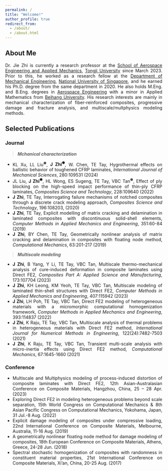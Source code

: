 ```yaml
---
permalink: /
title: "Welcome!"
author_profile: true
redirect_from: 
  - /about/
  - /about.html
---
```


<style> .aligncenter {text-align: center;} </style>
<style> body {text-align: justify} </style> <!-- Justify text. -->

## About Me

Dr. Jie Zhi is currently a research professor at the [School of Aerospace Engineering and Applied Mechanics](https://aero-mech.tongji.edu.cn/main.htm), [Tongji University](https://www.tongji.edu.cn/) since March 2023. Prior to this, he worked as a research fellow at the [Department of Mechanical Engineering](https://cde.nus.edu.sg/me/), [National University of Singapore](https://nus.edu.sg/), and he earned his Ph.D. degree from the same department in 2020. He also holds M.Eng. and B.Eng. degrees in [Aerospace Engineering](http://www.sa.buaa.edu.cn/) with a minor in Applied Mathematics from [Beihang University](https://www.buaa.edu.cn/). His research interests are mainly in mechanical characterization of fiber-reinforced composites, progressive damage and fracture analysis, and multiscale/multphysics modeling methods. 

## Selected Publications

### Journal
> ***Mchanical characterization***
- KL Xu, LL Liu<sup>&#10045;</sup>, **J Zhi<sup>&#10045;</sup>**, W. Chen, TE Tay, Hygrothermal effects on ballistic behavior of toughened CFRP laminates, *International Journal of Mechanical Sciences*, 280:109531 (2024)
- JL Liu, **J Zhi<sup>&#10045;</sup>**, HL Wong, ES Sugeng, TE Tay, VBC Tan<sup>&#10045;</sup>, Effect of ply blocking on the high-speed impact performance of thin-ply CFRP laminates, *Composites Science and Technology*, 228:109640 (2022)
- **J Zhi**, TE Tay, Interrogating failure mechanisms of notched composites through a discrete crack modeling approach, *Composites Science and Technology*, 196:108203, (2020)
- **J Zhi**, TE Tay, Explicit modelling of matrix cracking and delamination in laminated composites with discontinuous solid-shell elements, *Computer Methods in Applied Mechanics and Engineering*, 351:60-84 (2019)
- **J Zhi**, BY Chen, TE Tay, Geometrically nonlinear analysis of matrix cracking and delamination in composites with floating node method, *Computational Mechanics*, 63:201-217 (2019)

> ***Multiscale modeling***
- **J Zhi**, B Yang, Y Li, TE Tay, VBC Tan, Multiscale thermo-mechanical analysis of cure-induced deformation in composite laminates using Direct FE2, *Composites Part A: Applied Science and Manufacturing*, 173:107704 (2023)
- **J Zhi**, KH Leong, KM Yeoh, TE Tay, VBC Tan, Multiscale modeling of laminated thin-shell structures with Direct FE2, *Computer Methods in Applied Mechanics and Engineering*, 407:115942 (2023)
- **J Zhi**, LH Poh, TE Tay, VBC Tan, Direct FE2 modeling of heterogeneous materials with a micromorphic computational homogenization framework, *Computer Methods in Applied Mechanics and Engineering*, 393:114837 (2022)
- **J Zhi**, K Raju, TE Tay, VBC Tan, Multiscale analysis of thermal problems in heterogeneous materials with Direct FE2 method, *International Journal for Numerical Methods in Engineering*, 122(24):7482-7503 (2021)
- **J Zhi**, K Raju, TE Tay, VBC Tan, Transient multi-scale analysis with micro-inertia effects using Direct FE2 method, *Computational Mechanics*, 67:1645-1660 (2021)

### Conference
- Multiscale and Multiphysics modeling of process-induced distortion of composite laminates with Direct FE2, 12th Asian-Australasian Conference on Composite Materials, Hangzhou, China, 25 – 28 Apr. (2023)
- Exploring Direct FE2 in modeling heterogeneous problems beyond scale separation, 15th World Congress on Computational Mechanics & 8th Asian Pacific Congress on Computational Mechanics, Yokohama, Japan, 31 Jul.-8 Aug. (2022)
- Explicit damage modeling of composites under compressive loading, 22nd International Conference on Composite Materials, Melbourne, Australia, 11-16 Aug. (2019)
- A geometrically nonlinear floating node method for damage modeling of composites, 18th European Conference on Composite Materials, Athens, Greece, 24-28 Jun. (2018)
- Spectral stochastic homogenization of composites with randomness in constituent material properties, 21st International Conference on Composite Materials, Xi’an, China, 20-25 Aug. (2017)
